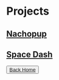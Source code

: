 # Projects

## [Nachopup](https://locuroid.github.io/projects/nachopup)

## [Space Dash](https://locuroid.github.io/projects/space-dash)

<button><a href="https://locuroid.github.io/" target="_blank">Back Home</a></button>

